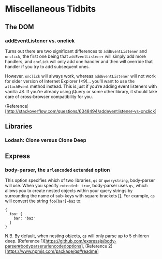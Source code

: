 # Miscellaneous Tidbits

## The DOM
### addEventListener vs. onclick
Turns out there are two significant differences to `addEventListener` and `onclick`, the first one being that `addEventListener` will simply add more handlers, and `onclick` will only add one handler and then will override that handler if you try to add subsequent ones. 

However, `onclick` will always work, whereas `addEventListener` will not work for older version of Internet Explorer (<9)… you’ll want to use the `attachEvent` method instead. This is just if you’re adding event listeners with vanilla JS. If you’re already using jQuery or some other library, it should take care of cross-browser compatibility for you.

(Reference)[http://stackoverflow.com/questions/6348494/addeventlistener-vs-onclick]

## Libraries
### Lodash: Clone versus Clone Deep

## Express
### body-parser, the `urlencoded` `extended` option
This option specifies which of two libraries, `qs` or `querystring`, body-parser will use. When you specify `extended: true`, body-parser uses `qs`, which allows you to create nested objects within your query strings by surrounding the name of sub-keys with square brackets []. For example, `qs` will convert the string `foo[bar]=baz` to: 
```
{
  foo: {
    bar: 'baz'
  }
}
``` 

N.B. By default, when nesting objects, `qs` will only parse up to 5 children deep.
(Reference 1)[https://github.com/expressjs/body-parser#bodyparserurlencodedoptions],
(Reference 2)[https://www.npmjs.com/package/qs#readme]
